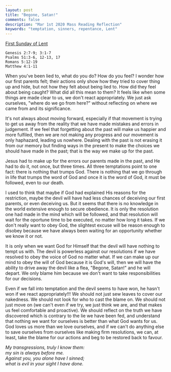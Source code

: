 ```yaml
---
layout: post
title: "Begone, Satan!"
comments: false
description: "Mar 1st 2020 Mass Reading Reflection"
keywords: "temptation, sinners, repentance, Lent"
---
```


[First Sunday of Lent](https://www.ewtn.com/catholicism/daily-readings/2020-03-01)

```
Genesis 2:7-9; 3:1-7
Psalms 51:3-6, 12-13, 17
Romans 5:12-19
Matthew 4:1-11
```
When you've been lied to, what do you do? How do you feel? I wonder how our first parents felt; their actions only show how they tried to cover thing up and hide, but not how they felt about being lied to. How did they feel about being caught? What did all this mean to them? It feels like when some things are made clear to us, we don't react appropriately. We just ask ourselves, "where do we go from here?" without reflecting on where we came from and its significance.

It's not always about moving forward, especially if that movement is trying to get us away from the reality that we have made mistakes and errors in judgement. If we feel that forgetting about the past will make us happier and more fulfiled, then we are not making any progress and our movement is only haphazard, leading us nowhere. Dealing with the past is not erasing it from our memory but finding ways in the present to make the choices we should have made in the past; that is the way we make up for the past. 

Jesus had to make up for the errors our parents made in the past, and He had to do it, not once, but three times. All three temptations point to one fact: there is nothing that trumps God. There is nothing that we go through in life that trumps the word of God and once it is the word of God, it must be followed, even to our death. 

I used to think that maybe if God had explained His reasons for the restriction, maybe the devil will have had less chances of deceiving our first parents, or even deceiving us. But it seems that there is no knowledge in the world extensive enough to secure obedience. It is only the resolution one had made in the mind which will be followed, and that resolution will wait for the oportune time to be executed, no matter how long it takes. If we don't really want to obey God, the slightest excuse will be reason enough to disobey because we have always been waiting for an opportunity whether we know it or not. 

It is only when we want God for Himself that the devil will have nothing to tempt us with. The devil is powerless against our resolutions if we have resolved to obey the voice of God no matter what. If we can make up our mind to obey the will of God because it is God's will, then we will have the ability to drive away the devil like a flea, "Begone, Satan!" and he will depart. We only blame him because we don't want to take responsibilities for our decisions. 

Even if we fall into temptation and the devil seems to have won, he hasn't won if we react appropriately!!! We should not just sew leaves to cover our nakedness. We should not look for who to cast the blame on. We should not just move on (we can't even if we try, we just think we are, and that makes us feel comfortable and proactive). We should reflect on the truth we have discovered which is contrary to the lie we have been fed, and understand that nothing we want for ourselves is better than what God wants for us. God loves us more than we love ourselves, and if we can't do anything else to save ourselves from ourselves like making firm resolutions, we can, at least, take the blame for our actions and beg to be restored back to favour.

_My transgressions, truly I know them:  
my sin is always before me.  
Against you, you alone have I sinned;  
what is evil in your sight I have done._  
